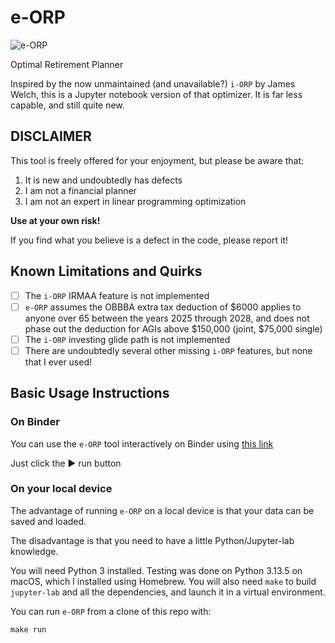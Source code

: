 # e-ORP

<picture>
 <source media="(prefers-color-scheme: dark)" srcset="https://github.com/dcurrie/e-ORP/blob/main/doc/e-orp-dark-logo-240.png">
 <source media="(prefers-color-scheme: light)" srcset="https://github.com/dcurrie/e-ORP/blob/main/doc/e-orp-light-logo-240.png">
 <img alt="e-ORP" src="[e-ORP](https://github.com/dcurrie/e-ORP/blob/main/doc/e-orp-light-logo-240.png)">
</picture>

Optimal Retirement Planner

Inspired by the now unmaintained (and unavailable?) `i-ORP` by James Welch, this
is a Jupyter notebook version of that optimizer. It is far less capable, and 
still quite new.

## DISCLAIMER

This tool is freely offered for your enjoyment, but please be aware that:

1. It is new and undoubtedly has defects
2. I am not a financial planner 
3. I am not an expert in linear programming optimization

**Use at your own risk!**  

If you find what you believe is a defect in the code, please report it!

## Known Limitations and Quirks

- [ ] The `i-ORP` IRMAA feature is not implemented
- [ ] `e-ORP` assumes the OBBBA extra tax deduction of $6000 applies to anyone over 65 between the years 2025 through 2028, and does not phase out the deduction for AGIs above $150,000 (joint, $75,000 single)
- [ ] The `i-ORP` investing glide path is not implemented
- [ ] There are undoubtedly several other missing `i-ORP` features, but none that I ever used!

## Basic Usage Instructions

### On Binder

You can use the `e-ORP` tool interactively on Binder using [this link](https://mybinder.org/v2/gh/dcurrie/e-ORP/HEAD?urlpath=%2Fdoc%2Ftree%2Fe-ORP.ipynb)

Just click the ▶ run button

### On your local device

The advantage of running `e-ORP` on a local device is that your data can be saved and loaded.

The disadvantage is that you need to have a little Python/Jupyter-lab knowledge.

You will need Python 3 installed. Testing was done on Python 3.13.5 on macOS, 
which I installed using Homebrew. You will also need `make` to build `jupyter-lab`
and all the dependencies, and launch it in a virtual environment.

You can run `e-ORP` from a clone of this repo with:

```
make run
```

